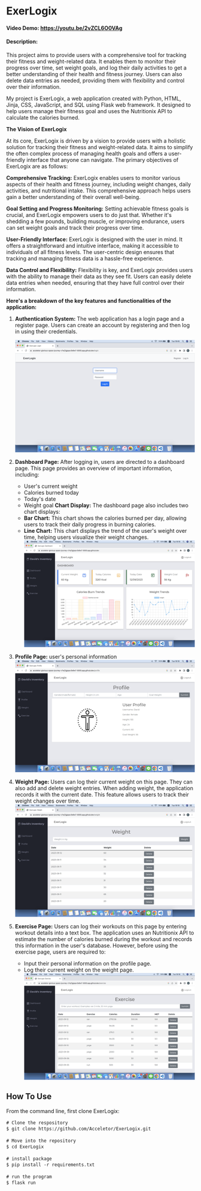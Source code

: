 
# ExerLogix
#### Video Demo:  <https://youtu.be/2vZCL6O0VAg>
#### Description:
This project aims to provide users with a comprehensive tool for tracking their fitness and weight-related data. It enables them to monitor their progress over time, set weight goals, and log their daily activities to get a better understanding of their health and fitness journey. Users can also delete data entries as needed, providing them with flexibility and control over their information.

My project is ExerLogix, a web application created with Python, HTML, Jinja, CSS, JavaScript, and  SQL using Flask web framework. It designed to help users manage their fitness goal and uses the Nutritionix API to  calculate the calories burned.

**The Vision of ExerLogix**

At its core, ExerLogix is driven by a vision to provide users with a holistic solution for tracking their fitness and weight-related data. It aims to simplify the often complex process of managing health goals and offers a user-friendly interface that anyone can navigate. The primary objectives of ExerLogix are as follows:

**Comprehensive Tracking:** ExerLogix enables users to monitor various aspects of their health and fitness journey, including weight changes, daily activities, and nutritional intake. This comprehensive approach helps users gain a better understanding of their overall well-being.

**Goal Setting and Progress Monitoring:** Setting achievable fitness goals is crucial, and ExerLogix empowers users to do just that. Whether it's shedding a few pounds, building muscle, or improving endurance, users can set weight goals and track their progress over time.

**User-Friendly Interface:** ExerLogix is designed with the user in mind. It offers a straightforward and intuitive interface, making it accessible to individuals of all fitness levels. The user-centric design ensures that tracking and managing fitness data is a hassle-free experience.

**Data Control and Flexibility:** Flexibility is key, and ExerLogix provides users with the ability to manage their data as they see fit. Users can easily delete data entries when needed, ensuring that they have full control over their information.

**Here's a breakdown of the key features and functionalities of the application:**
1. **Authentication System:** The web application has a login page and a register page. Users can create an account by registering and then log in using their credentials.

   ![Screenshot of a Authentication System.](/ExerLogix/image/5.png)   
3. **Dashboard Page:** After logging in, users are directed to a dashboard page. This page provides an overview of important information, including:
    - User's current weight
    - Calories burned today
    - Today's date
    - Weight goal
     **Chart Display:** The dashboard page also includes two chart displays:
    - **Bar Chart:** This chart shows the calories burned per day, allowing users to track their daily progress in burning calories.
    - **Line Chart:** This chart displays the trend of the user's weight over time, helping users visualize their weight changes.
      ![Screenshot of a Authentication System.](/ExerLogix/image/1.png) 
4. **Profile Page:** user's personal information
   ![Screenshot of a Authentication System.](/ExerLogix/image/2.png)
6. **Weight Page:** Users can log their current weight on this page. They can also add and delete weight entries. When adding weight, the application records it with the current date. This feature allows users to track their weight changes over time.
   ![Screenshot of a Authentication System.](/ExerLogix/image/3.png)
8. **Exercise Page:** Users can log their workouts on this page by entering workout details into a text box. The application uses an Nutritionix API to estimate the number of calories burned during the workout and records this information in the user's database. However, before using the exercise page, users are required to:
    *  Input their personal information on the profile page.
    * Log their current weight on the weight page.
  ![Screenshot of a Authentication System.](/ExerLogix/image/4.png)
## How To Use
From the command line, first clone ExerLogix:
```
# Clone the respository
$ git clone https://github.com/Acceletor/ExerLogix.git

# Move into the repository
$ cd ExerLogix

# install package
$ pip install -r requirements.txt

# run the program
$ flask run
```
